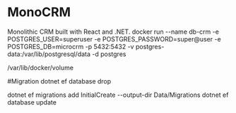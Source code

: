 # MonoCRM
Monolithic CRM built with React and .NET.
docker run --name db-crm -e POSTGRES_USER=superuser -e POSTGRES_PASSWORD=super@user -e POSTGRES_DB=microcrm -p 5432:5432 -v postgres-data:/var/lib/postgresql/data -d postgres

/var/lib/docker/volume

#Migration
dotnet ef database drop

dotnet ef migrations add InitialCreate --output-dir Data/Migrations
dotnet ef database update
